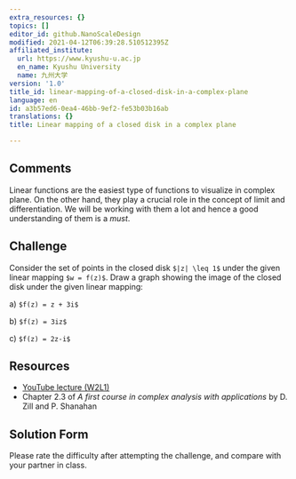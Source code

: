 ```yaml
---
extra_resources: {}
topics: []
editor_id: github.NanoScaleDesign
modified: 2021-04-12T06:39:28.510512395Z
affiliated_institute:
  url: https://www.kyushu-u.ac.jp
  en_name: Kyushu University
  name: 九州大学
version: '1.0'
title_id: linear-mapping-of-a-closed-disk-in-a-complex-plane
language: en
id: a3b57ed6-0ea4-46bb-9ef2-fe53b03b16ab
translations: {}
title: Linear mapping of a closed disk in a complex plane

---
```


## Comments

Linear functions are the easiest type of functions to visualize in complex plane. On the other hand, they play a crucial role in the concept of limit and differentiation. We will be working with them a lot and hence a good understanding of them is a *must*. 

## Challenge
Consider the set of points in the closed disk `$|z| \leq 1$` under the given linear mapping `$w = f(z)$`. Draw a graph showing the image of the closed disk under the given linear mapping:
    
a) `$f(z) = z + 3i$`

b) `$f(z) = 3iz$`
    
c) `$f(z) = 2z-i$`



## Resources
- [YouTube lecture (W2L1)](https://www.youtube.com/watch?v=tg7PYsMg4B0&list=PLi7yHjesblV0sSfZzWdSUXGO683n_nJdQ&index=6)
- Chapter 2.3 of *A first course in complex analysis with applications* by D. Zill and P. Shanahan


## Solution Form
Please rate the difficulty after attempting the challenge, and compare with your partner in class.
